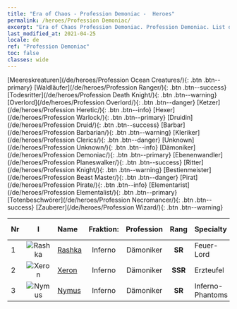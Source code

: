 ```yaml
---
title: "Era of Chaos - Profession Demoniac -  Heroes"
permalink: /heroes/Profession Demoniac/
excerpt: "Era of Chaos Profession Demoniac. Profession Demoniac. List of Profession  in Era of Chaos"
last_modified_at: 2021-04-25
locale: de
ref: "Profession Demoniac"
toc: false
classes: wide
---
```

 [Meereskreaturen](/de/heroes/Profession Ocean Creatures/){: .btn .btn--primary} [Waldläufer](/de/heroes/Profession Ranger/){: .btn .btn--success} [Todesritter](/de/heroes/Profession Death Knight/){: .btn .btn--warning} [Overlord](/de/heroes/Profession Overlord/){: .btn .btn--danger} [Ketzer](/de/heroes/Profession Heretic/){: .btn .btn--info} [Hexer](/de/heroes/Profession Warlock/){: .btn .btn--primary} [Druidin](/de/heroes/Profession Druid/){: .btn .btn--success} [Barbar](/de/heroes/Profession Barbarian/){: .btn .btn--warning} [Kleriker](/de/heroes/Profession Clerics/){: .btn .btn--danger} [Unknown](/de/heroes/Profession Unknown/){: .btn .btn--info} [Dämoniker](/de/heroes/Profession Demoniac/){: .btn .btn--primary} [Ebenenwandler](/de/heroes/Profession Planeswalker/){: .btn .btn--success} [Ritter](/de/heroes/Profession Knight/){: .btn .btn--warning} [Bestienmeister](/de/heroes/Profession Beast Master/){: .btn .btn--danger} [Pirat](/de/heroes/Profession Pirate/){: .btn .btn--info} [Elementarist](/de/heroes/Profession Elementalist/){: .btn .btn--primary} [Totenbeschwörer](/de/heroes/Profession Necromancer/){: .btn .btn--success} [Zauberer](/de/heroes/Profession Wizard/){: .btn .btn--warning} 

  | Nr |  I |    Name    |  Fraktion:   |  Profession   |  Rang  |    Specialty     | User Rate  | 
  |:---|:--:|:-----------|:-------:|:-------------:|:------:|:-----------------|:----:|
  | 1 | ![Rashka](/images/h/h_Rashka.jpg) | [Rashka](/de/heroes/Rashka/) | Inferno | Dämoniker | **SR** |  Feuer-Lord | R |
  | 2 | ![Xeron](/images/h/h_Xeron.jpg) | [Xeron](/de/heroes/Xeron/) | Inferno | Dämoniker | **SSR** |  Erzteufel | SSR |
  | 3 | ![Nymus](/images/h/h_Nymus.jpg) | [Nymus](/de/heroes/Nymus/) | Inferno | Dämoniker | **SR** |  Inferno-Phantoms | R+ |
